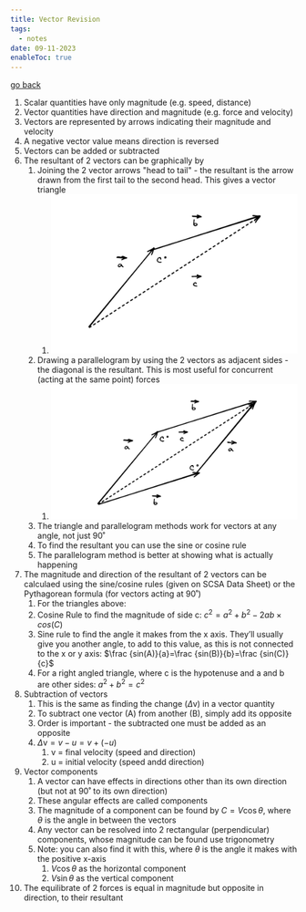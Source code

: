 ```yaml
---
title: Vector Revision
tags:
  - notes
date: 09-11-2023
enableToc: true
---
```


[go back](12Subjects/12Physics.md)

1. Scalar quantities have only magnitude (e.g. speed, distance)
2. Vector quantities have direction and magnitude (e.g. force and velocity)
3. Vectors are represented by arrows indicating their magnitude and velocity
4. A negative vector value means direction is reversed
5. Vectors can be added or subtracted
6. The resultant of 2 vectors can be graphically by
	1. Joining the 2 vector arrows "head to tail" - the resultant is the arrow drawn from the first tail to the second head. This gives a vector triangle
		1. ![](images/tri.png)
	2. Drawing a parallelogram by using the 2 vectors as adjacent sides - the diagonal is the resultant. This is most useful for concurrent (acting at the same point) forces
		1. ![](images/para.png)
	3. The triangle and parallelogram methods work for vectors at any angle, not just 90˚
	4. To find the resultant you can use the sine or cosine rule
	5. The parallelogram method is better at showing what is actually happening
7. The magnitude and direction of the resultant of 2 vectors can be calculaed using the sine/cosine rules (given on SCSA Data Sheet) or the Pythagorean formula (for vectors acting at 90˚)
	1. For the triangles above:
	2. Cosine Rule to find the magnitude of side c: $c^2=a^2+b^2-2ab\times cos(C)$ 
	3. Sine rule to find the angle it makes from the x axis. They’ll usually give you another angle, to add to this value, as this is not connected to the x or y axis: $\frac {sin(A)}{a}=\frac {sin(B)}{b}=\frac {sin(C)}{c}$
	4. For a right angled triangle, where c is the hypotenuse and a and b are other sides: $a^2 + b^2 = c^2$
8. Subtraction of vectors
	1. This is the same as finding the change ($\Delta \text{v}$) in a vector quantity
	2. To subtract one vector (A) from another (B), simply add its opposite
	3. Order is important - the subtracted one must be added as an opposite
	4. $\Delta \text{v}=v-u=v+(-u)$
		1. v = final velocity (speed and direction)
		2. u = initial velocity (speed andd direction)
9. Vector components
	1. A vector can have effects in directions other than its own direction (but not at 90˚ to its own direction)
	2. These angular effects are called components
	3. The magnitude of a component can be found by $C = V \cos \theta$, where $\theta$ is the angle in between the vectors
	4. Any vector can be resolved into 2 rectangular (perpendicular) components, whose magnitude can be found use trigonometry
	5. Note: you can also find it with this, where $\theta$ is the angle it makes with the positive x-axis
		1. $V \cos \theta$ as the horizontal component
		2. $V \sin \theta$ as the vertical component
10. The equilibrate of 2 forces is equal in magnitude but opposite in direction, to their resultant
